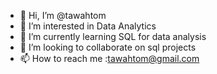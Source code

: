- 👋 Hi, I’m @tawahtom
- 👀 I’m interested in Data Analytics
- 🌱 I’m currently learning SQL for data analysis
- 💞️ I’m looking to collaborate on sql projects
- 📫 How to reach me :tawahtom@gmail.com

<!---
tawahtom/tawahtom is a ✨ special ✨ repository because its `README.md` (this file) appears on your GitHub profile.
You can click the Preview link to take a look at your changes.
--->
